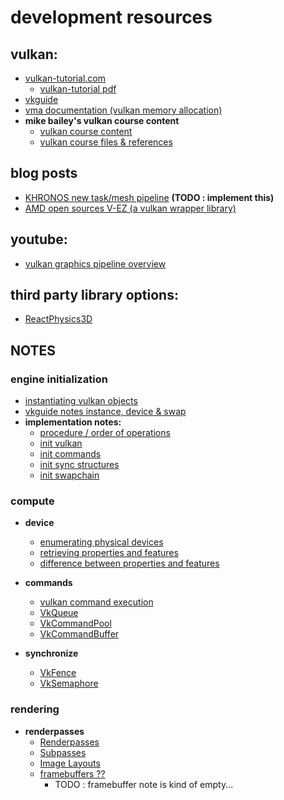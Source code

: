 # development resources

## vulkan:
- [vulkan-tutorial.com](https://vulkan-tutorial.com)
  - [vulkan-tutorial pdf](./notes/vulkan_tutorial_en.pdf)
- [vkguide](https://vkguide.dev/docs/introduction/vulkan_overview)
- [vma documentation (vulkan memory allocation)](./third_party/vma/documentation/html/index.html)
- __mike bailey's vulkan course content__
  - [vulkan course content](https://web.engr.oregonstate.edu/~mjb/cs519v/)
  - [vulkan course files & references](https://web.engr.oregonstate.edu/~mjb/vulkan/) 


## blog posts
- [KHRONOS new task/mesh pipeline](https://www.khronos.org/blog/mesh-shading-for-vulkan)
  __(TODO : implement this)__
- [AMD open sources V-EZ (a vulkan wrapper library)](https://hub.packtpub.com/amd-open-sources-v-ez-the-vulkan-wrapper-library)

## youtube:
- [vulkan graphics pipeline overview](https://www.youtube.com/watch?app=desktop&v=_riranMmtvI)


## third party library options:
- [ReactPhysics3D](https://www.reactphysics3d.com)

## NOTES

### engine initialization
  - [instantiating vulkan objects](./notes/engine_initialization/instantiating_vulkan_objects.md)
  - [vkguide notes instance, device & swap](./notes/engine_initialization/vkguide_instance_device_swap.md)
  - __implementation notes:__
    - [procedure /  order of operations](./notes/engine_initialization/notes_init/0_notes_init.md)
    - [init vulkan](./notes/engine_initialization/notes_init/1_init_vulkan.md)
    - [init commands](./notes/engine_initialization/notes_init/2_init_commands.md)
    - [init sync structures](./notes/engine_initialization/notes_init/3_init_sync_structures.md)
    - [init swapchain](./notes/engine_initialization/notes_init/4_init_swapchain.md)

### compute
- __device__
  - [enumerating physical devices](./notes/compute/device/notes.md?#enumerating-physical-devices)
  - [retrieving properties and features](./notes/compute/device/notes.md?#retrieving-properties-and-features)
  - [difference between properties and features](./notes/compute/device/notes.md?#whats-the-difference-between-properties-and-features-gpt35)

- __commands__
  - [vulkan command execution](./notes/compute/commands/vkguide_queue_commandbuffer.md?#vulkan-command-execution)
  - [VkQueue](./notes/compute/commands/vkguide_queue_commandbuffer.md?#vkqueue)
  - [VkCommandPool](./notes/compute/commands/vkguide_queue_commandbuffer.md?#vkcommandpool)
  - [VkCommandBuffer](./notes/compute/commands/vkguide_queue_commandbuffer.md?#vkcommandbuffer)

- __synchronize__
  - [VkFence](./notes/compute/synchronize/notes_fence_semaphore.md?#vkfence)
  - [VkSemaphore](./notes/compute/synchronize/notes_fence_semaphore.md?#vksemaphore)

### rendering
- __renderpasses__
  - [Renderpasses](./notes/rendering/renderpasses/vkguide_renderpass_imagelayouts_framebuffer.md?#renderpasses)
  - [Subpasses](./notes/rendering/renderpasses/vkguide_renderpass_imagelayouts_framebuffer.md?#subpasses)
  - [Image Layouts](./notes/rendering/renderpasses/vkguide_renderpass_imagelayouts_framebuffer.md?#image-layouts)
  - [framebuffers ??](./notes/rendering/renderpasses/vkguide_renderpass_imagelayouts_framebuffer.md?#framebuffers)
    - TODO : framebuffer note is kind of empty...